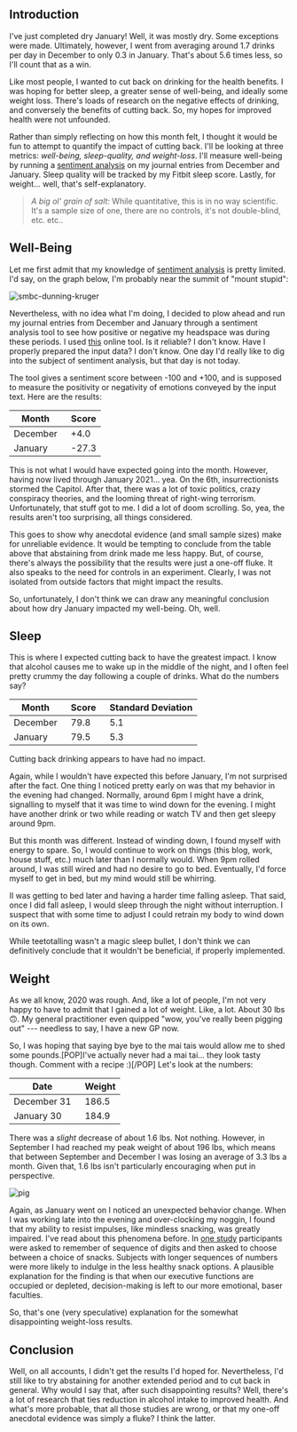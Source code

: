 ﻿## Introduction

I've just completed dry January! Well, it was mostly dry. Some exceptions were made. Ultimately, however, I went from averaging around 1.7 drinks per day in December to only 0.3 in January. That's about 5.6 times less, so I'll count that as a win.

Like most people, I wanted to cut back on drinking for the health benefits. I was hoping for better sleep, a greater sense of well-being, and ideally some weight loss. There's loads of research on the negative effects of drinking, and conversely the benefits of cutting back. So, my hopes for improved health were not unfounded.

Rather than simply reflecting on how this month felt, I thought it would be fun to attempt to quantify the impact of cutting back. I'll be looking at three metrics: *well-being, sleep-quality, and weight-loss*. I'll measure well-being by running a [sentiment analysis](https://en.wikipedia.org/wiki/Sentiment_analysis) on my journal entries from December and January. Sleep quality will be tracked by my Fitbit sleep score. Lastly, for weight... well, that's self-explanatory.

> *A big ol' grain of salt:* While quantitative, this is in no way scientific. It's a sample size of one, there are no controls, it's not double-blind, etc. etc..

## Well-Being

Let me first admit that my knowledge of [sentiment analysis](https://en.wikipedia.org/wiki/Sentiment_analysis) is pretty limited. I'd say, on the graph below, I'm probably near the summit of "mount stupid":

![smbc-dunning-kruger](https://pbs.twimg.com/media/CgRLnrfXIAAbqZn.jpg)

Nevertheless, with no idea what I'm doing, I decided to plow ahead and run my journal entries from December and January through a sentiment analysis tool to see how positive or negative my headspace was during these periods. I used [this](https://www.danielsoper.com/sentimentanalysis/) online tool. Is it reliable? I don't know. Have I properly prepared the input data? I don't know. One day I'd really like to dig into the subject of sentiment analysis, but that day is not today.

The tool gives a sentiment score between -100 and +100, and is supposed to measure the positivity or negativity of emotions conveyed by the input text. Here are the results:

| Month      | &nbsp; Score |
| ----------- | ----------- |
| December  | &nbsp; +4.0       |
| January   | &nbsp; -27.3        |

This is not what I would have expected going into the month. However, having now lived through January 2021... yea. On the 6th, insurrectionists stormed the Capitol. After that, there was a lot of toxic politics, crazy conspiracy theories, and the looming threat of right-wing terrorism. Unfortunately, that stuff got to me. I did a lot of doom scrolling. So, yea, the results aren't too surprising, all things considered.

This goes to show why anecdotal evidence (and small sample sizes) make for unreliable evidence. It would be tempting to conclude from the table above that abstaining from drink made me less happy. But, of course, there's always the possibility that the results were just a one-off fluke. It also speaks to the need for controls in an experiment. Clearly, I was not isolated from outside factors that might impact the results.

So, unfortunately, I don't think we can draw any meaningful conclusion about how dry January impacted my well-being. Oh, well.

## Sleep

This is where I expected cutting back to have the greatest impact. I know that alcohol causes me to wake up in the middle of the night, and I often feel pretty crummy the day following a couple of drinks. What do the numbers say?

| Month      | &nbsp; Score | &nbsp; Standard Deviation |
| ----------- | ----------- | ----------- |
| December  | &nbsp; 79.8 | &nbsp; 5.1 |
| January   | &nbsp;  79.5 | &nbsp; 5.3 |

Cutting back drinking appears to have had no impact.

Again, while I wouldn't have expected this before January, I'm not surprised after the fact. One thing I noticed pretty early on was that my behavior in the evening had changed. Normally, around 6pm I might have a drink, signalling to myself that it was time to wind down for the evening. I might have another drink or two while reading or watch TV and then get sleepy around 9pm.

But this month was different. Instead of winding down, I found myself with energy to spare. So, I would continue to work on things (this blog, work, house stuff, etc.) much later than I normally would. When 9pm rolled around, I was still wired and had no desire to go to bed. Eventually, I'd force myself to get in bed, but my mind would still be whirring.

II was getting to bed later and having a harder time falling asleep. That said, once I did fall asleep, I would sleep through the night without interruption. I suspect that with some time to adjust I could retrain my body to wind down on its own.

While teetotalling wasn't a magic sleep bullet, I don't think we can definitively conclude that it wouldn't be beneficial, if properly implemented.

## Weight

As we all know, 2020 was rough. And, like a lot of people, I'm not very happy to have to admit that I gained a lot of weight. Like, a lot. About 30 lbs 🙃. My general practitioner even quipped "wow, you've really been pigging out" --- needless to say, I have a new GP now.

So, I was hoping that saying bye bye to the mai tais would allow me to shed some pounds.[POP]I've actually never had a mai tai... they look tasty though. Comment with a recipe :)[/POP] Let's look at the numbers:

| Date      | &nbsp; Weight |
| ----------- | ----------- |
| December 31 | &nbsp; 186.5      |
| January 30  |&nbsp; 184.9       |

There was a *slight* decrease of about 1.6 lbs. Not nothing. However, in September I had reached my peak weight of about 196 lbs, which means that between September and December I was losing an average of 3.3 lbs a month. Given that, 1.6 lbs isn't particularly encouraging when put in perspective.

![pig](https://media.giphy.com/media/TfJiO4yBPDsA0/giphy.gif)

Again, as January went on I noticed an unexpected behavior change. When I was working late into the evening and over-clocking my noggin, I found that my ability to resist impulses, like mindless snacking, was greatly impaired. I've read about this phenomena before. In [one study](https://www.jstor.org/stable/10.1086/209563?seq=1#metadata_info_tab_contents) participants were asked to remember of sequence of digits and then asked to choose between a choice of snacks. Subjects with longer sequences of numbers were more likely to indulge in the less healthy snack options. A plausible explanation for the finding is that when our executive functions are occupied or depleted, decision-making is left to our more emotional, baser faculties.

So, that's one (very speculative) explanation for the somewhat disappointing weight-loss results.

## Conclusion

Well, on all accounts, I didn't get the results I'd hoped for. Nevertheless, I'd still like to try abstaining for another extended period and to cut back in general. Why would I say that, after such disappointing results? Well, there's a lot of research that ties reduction in alcohol intake to improved health. And what's more probable, that all those studies are wrong, or that my one-off anecdotal evidence was simply a fluke? I think the latter.
